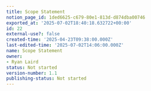 ```yaml
---
title: Scope Statement
notion_page_id: 1ded6625-c679-80e1-813d-d874dba00746
exported_at: '2025-07-02T18:40:18.632722+00:00'
id: 22
external-use?: false
created-time: '2025-04-23T09:38:00.000Z'
last-edited-time: '2025-07-02T14:06:00.000Z'
name: Scope Statement
owner:
- Ryan Laird
status: Not started
version-number: 1.1
publishing-status: Not started
---
```


